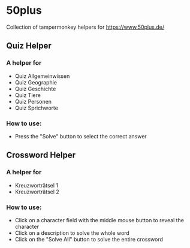 # 50plus
Collection of tampermonkey helpers for https://www.50plus.de/

## Quiz Helper
### A helper for 
- Quiz Allgemeinwissen
- Quiz Geographie
- Quiz Geschichte
- Quiz Tiere
- Quiz Personen
- Quiz Sprichworte

### How to use:
- Press the "Solve" button to select the correct answer

## Crossword Helper
### A helper for
- Kreuzworträtsel 1
- Kreuzworträtsel 2

### How to use:
- Click on a character field with the middle mouse button to reveal the character
- Click on a description to solve the whole word
- Click on the "Solve All" button to solve the entire crossword
